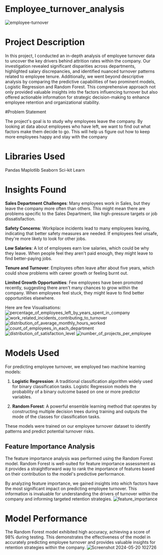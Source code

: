 # Employee_turnover_analysis
![employee-turnover](https://github.com/Bhagyasri00/Employee_turnover_analysis/assets/142825445/10ebd49d-981d-4565-b194-8992849683f6)

# Project Description

In this project, I conducted an in-depth analysis of employee turnover data to uncover the key drivers behind attrition rates within the company. Our investigation revealed significant disparities across departments, highlighted salary discrepancies, and identified nuanced turnover patterns related to employee tenure. Additionally, we went beyond descriptive analysis by comparing the predictive capabilities of two prominent models, Logistic Regression and Random Forest. This comprehensive approach not only provided valuable insights into the factors influencing turnover but also offered actionable information for strategic decision-making to enhance employee retention and organizational stability.

#Problem Statement

The project's goal is to study why employees leave the company. By looking at data about employees who have left, we want to find out what factors make them decide to go. This will help us figure out how to keep more employees happy and stay with the company

# Libraries Used

Pandas
Maplotlib
Seaborn
Sci-kit Learn

# Insights Found 

**Sales Department Challenges**: Many employees work in Sales, but they leave the company more often than others. This might mean there are problems specific to the Sales Department, like high-pressure targets or job dissatisfaction.

**Safety Concerns**: Workplace incidents lead to many employees leaving, indicating that better safety measures are needed. If employees feel unsafe, they're more likely to look for other jobs.

**Low Salaries**: A lot of employees earn low salaries, which could be why they leave. When people feel they aren't paid enough, they might leave to find better-paying jobs.

**Tenure and Turnover**: Employees often leave after about five years, which could show problems with career growth or feeling burnt out.

**Limited Growth Opportunities**: Few employees have been promoted recently, suggesting there aren't many chances to grow within the company. When employees feel stuck, they might leave to find better opportunities elsewhere.

Here are few Visualisations:
![percentage_of_employees_left_by_years_spent_in_company](https://github.com/Bhagyasri00/Employee_turnover_analysis/assets/142825445/b59473c9-1d44-4e59-9d2d-bd94dea756f4)
![work_related_incidents_contributing_to_turnover](https://github.com/Bhagyasri00/Employee_turnover_analysis/assets/142825445/d89b4592-4876-4dfa-96f7-8ab3210e56c5)
![distribution_of_average_monthly_hours_worked](https://github.com/Bhagyasri00/Employee_turnover_analysis/assets/142825445/83b3f320-5730-4572-a125-a35c80bf4d46)
![count_of_employees_in_each_department](https://github.com/Bhagyasri00/Employee_turnover_analysis/assets/142825445/eeff365b-e9c4-4e88-ad22-1a78f005e585)
![distribution_of_satisfaction_level](https://github.com/Bhagyasri00/Employee_turnover_analysis/assets/142825445/683f4bb3-43cc-4fba-8c83-0cb59b978703)
![number_of_projects_per_employee](https://github.com/Bhagyasri00/Employee_turnover_analysis/assets/142825445/84a219de-cb86-4653-9d23-a44ac364a74f)

# Models Used

For predicting employee turnover, we employed two machine learning models:

1. **Logistic Regression**: A traditional classification algorithm widely used for binary classification tasks. Logistic Regression models the probability of a binary outcome based on one or more predictor variables.

2. **Random Forest**: A powerful ensemble learning method that operates by constructing multiple decision trees during training and outputs the mode of the classes for classification tasks.

These models were trained on our employee turnover dataset to identify patterns and predict potential turnover risks.

## Feature Importance Analysis

The feature importance analysis was performed using the Random Forest model. Random Forest is well-suited for feature importance assessment as it provides a straightforward way to rank the importance of features based on their contribution to the model's predictive performance.

By analyzing feature importance, we gained insights into which factors have the most significant impact on predicting employee turnover. This information is invaluable for understanding the drivers of turnover within the company and informing targeted retention strategies.
![feature_importance](https://github.com/Bhagyasri00/Employee_turnover_analysis/assets/142825445/68f27af4-08eb-4989-8af0-846126cae4bf)


# Model Performance

The Random Forest model exhibited high accuracy, achieving a score of 98% during testing. This demonstrates the effectiveness of the model in accurately predicting employee turnover and provides valuable insights for retention strategies within the company.
![Screenshot 2024-05-20 102726](https://github.com/Bhagyasri00/Employee_turnover_analysis/assets/142825445/2eba522d-97dc-4989-acd0-ff9d26aa828d)




















